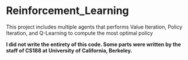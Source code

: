 # Reinforcement_Learning
This project includes multiple agents that performs Value Iteration, Policy Iteration, and Q-Learning to compute the most optimal policy

**I did not write the entirety of this code. Some parts were written by the staff of CS188 at University of California, Berkeley.**
